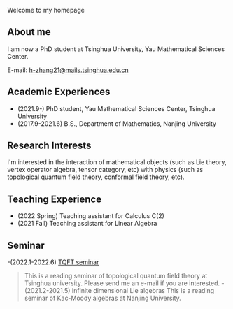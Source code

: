 Welcome to my homepage

## About me

I am now a PhD student at Tsinghua University, Yau Mathematical Sciences Center.

E-mail: 
h-zhang21@mails.tsinghua.edu.cn


## Academic Experiences
- (2021.9-)  PhD student, Yau Mathematical Sciences Center, Tsinghua University
- (2017.9-2021.6) B.S., Department of Mathematics, Nanjing University


##  Research Interests

I'm interested in the interaction of mathematical objects (such as Lie theory, vertex operator algebra, tensor category, etc) with physics (such as topological quantum field theory, conformal field theory, etc).

## Teaching Experience
- (2022 Spring) Teaching assistant for Calculus C(2)
- (2021 Fall) Teaching assistant for Linear Algebra

## Seminar
-(2022.1-2022.6) [TQFT seminar](https://github.com/Zhanghao1999math/homepage/files/8449221/TQFT_seminar.pdf)
> This is a reading seminar of topological quantum field theory at Tsinghua university. Please send me an e-mail if you are interested.
-(2021.2-2021.5) Infinite dimensional Lie algebras
> This is a reading seminar of Kac-Moody algebras at Nanjing University.
